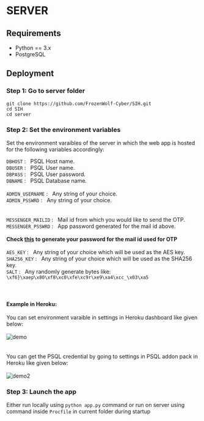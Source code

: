 # SERVER

## Requirements
* Python == 3.x
* PostgreSQL

## Deployment

### Step 1: Go to server folder
```shell
git clone https://github.com/FrozenWolf-Cyber/SIH.git
cd SIH
cd server
```

### Step 2: Set the environment variables

Set the environment varaibles of the server in which the web app is hosted for the following variables accordingly:

```DBHOST```&nbsp;:&nbsp;&nbsp; PSQL Host name.<br />
```DBUSER```&nbsp;:&nbsp;&nbsp; PSQL User name.<br />
```DBPASS```&nbsp;:&nbsp;&nbsp; PSQL User password.<br />
```DBNAME```&nbsp;:&nbsp;&nbsp; PSQL Database name.<br />
<br />
```ADMIN_USERNAME```&nbsp;:&nbsp;&nbsp; Any string of your choice.<br />
```ADMIN_PSSWRD```&nbsp;:&nbsp;&nbsp; Any string of your choice.<br />
<br /><br />
```MESSENGER_MAILID```&nbsp;:&nbsp;&nbsp; Mail id from which you would like to send the OTP.<br />
```MESSENGER_PSSWRD```&nbsp;:&nbsp;&nbsp; App password generated for the mail id above.  <br />
<br />
**Check [this](https://levelup.gitconnected.com/an-alternative-way-to-send-emails-in-python-5630a7efbe84) to generate your password for the mail id used for OTP**
<br /><br />
```AES_KEY```&nbsp;:&nbsp;&nbsp; Any string of your choice which will be used as the AES key.<br />
```SHA256_KEY```&nbsp;:&nbsp;&nbsp; Any string of your choice which will be used as the SHA256 key.<br />
```SALT```&nbsp;:&nbsp;&nbsp; Any randomly generate bytes like: ```\xf6}\xaep\x80\xf8\xc0\xfe\xc9r\xe9\xa4\xcc_\x03\xa5```<br />
<br />
<br />

#### Example in Heroku:
You can set environment varaible in settings in Heroku dashboard like given below:<br /><br />
![demo](https://user-images.githubusercontent.com/57902078/188234922-7439b5c4-3ae9-4772-8f8e-d2eaaf12b480.jpeg) <br /><br />
<br />You can get the PSQL credential by going to settings in PSQL addon pack in Heroku like given below:<br /><br />
![demo2](https://user-images.githubusercontent.com/57902078/188235042-17d4969d-2b78-43f6-a693-8923b5c3d678.jpg)

### Step 3: Launch the app

Either run locally using ```python app.py``` command or run on server using command inside ```Procfile``` in current folder during startup
